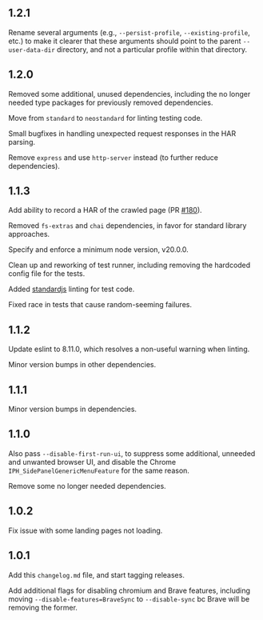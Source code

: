1.2.1
---

Rename several arguments (e.g., `--persist-profile`, `--existing-profile`,
etc.) to make it clearer that these arguments should point to the parent
`--user-data-dir` directory, and not a particular profile within that directory.


1.2.0
---

Removed some additional, unused dependencies, including the no longer needed
type packages for previously removed dependencies.

Move from `standard` to `neostandard` for linting testing code.

Small bugfixes in handling unexpected request responses in the HAR parsing.

Remove `express` and use `http-server` instead (to further reduce dependencies).


1.1.3
---

Add ability to record a HAR of the crawled page
(PR [#180](https://github.com/brave/pagegraph-crawl/pull/180)).

Removed `fs-extras` and `chai` dependencies, in favor for standard library
approaches.

Specify and enforce a minimum node version, v20.0.0.

Clean up and reworking of test runner, including removing the hardcoded
config file for the tests.

Added [standardjs](https://standardjs.com/) linting for test code.

Fixed race in tests that cause random-seeming failures.


1.1.2
---

Update eslint to 8.11.0, which resolves a non-useful warning when linting.

Minor version bumps in other dependencies.


1.1.1
---

Minor version bumps in dependencies.

1.1.0
---

Also pass `--disable-first-run-ui`, to suppress some additional, unneeded and
unwanted browser UI, and disable the Chrome `IPH_SidePanelGenericMenuFeature`
for the same reason.

Remove some no longer needed dependencies.

1.0.2
---

Fix issue with some landing pages not loading.

1.0.1
---

Add this `changelog.md` file, and start tagging releases.

Add additional flags for disabling chromium and Brave features, including
moving `--disable-features=BraveSync` to `--disable-sync` bc Brave will
be removing the former.
